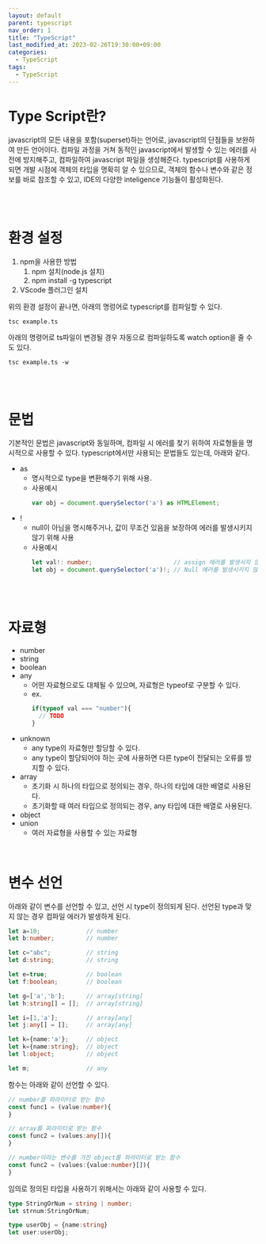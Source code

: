 ```yaml
---
layout: default
parent: typescript
nav_order: 1
title: "TypeScript"
last_modified_at: 2023-02-26T19:30:00+09:00
categories:
  - TypeScript
tags:
  - TypeScript
---
```


# Type Script란?

javascript의 모든 내용을 포함(superset)하는 언어로, javascript의 단점들을 보완하여 만든 언어이다. 컴파일 과정을 거쳐 동적인 javascript에서 발생할 수 있는 에러를 사전에 방지해주고, 컴파일하여 javascript 파일을 생성해준다.
typescript를 사용하게 되면 개발 시점에 객체의 타입을 명확히 알 수 있으므로, 객체의 함수나 변수와 같은 정보를 바로 참조할 수 있고, IDE의 다양한 inteligence 기능들이 활성화된다.

<br><br>
  

# 환경 설정

1. npm을 사용한 방법
   1. npm 설치(node.js 설치)
   2. npm install -g typescript
2. VScode 플러그인 설치

위의 환경 설정이 끝나면, 아래의 명렁어로 typescript를 컴파일할 수 있다.

    tsc example.ts

아래의 명령어로 ts파일이 변경될 경우 자동으로 컴파일하도록 watch option을 줄 수도 있다.

    tsc example.ts -w

<br><br>

# 문법

기본적인 문법은 javascript와 동일하며, 컴파일 시 에러를 찾기 위하여 자료형들을 명시적으로 사용할 수 있다.
typescript에서만 사용되는 문법들도 있는데, 아래와 같다.
* as
  * 명시적으로 type을 변환해주기 위해 사용.
  * 사용예시
      ```typescript
      var obj = document.querySelector('a') as HTMLElement;
      ```
* !
  * null이 아님을 명시해주거나, 값이 무조건 있음을 보장하여 에러를 발생시키지 않기 위해 사용
  * 사용예시
      ```typescript
      let val!: number;                       // assign 에러를 발생시지 않음.
      let obj = document.querySelector('a')!; // Null 에러를 발생시키지 않음.
      ```
<br><br>


# 자료형
* number
* string
* boolean
* any
  * 어떤 자료형으로도 대체될 수 있으며, 자료형은 typeof로 구분할 수 있다.
  * ex. 
    ```typescript
    if(typeof val === "number"){
      // TODO
    }
    ```
* unknown
  * any type의 자료형만 할당할 수 있다.
  * any type이 할당되어야 하는 곳에 사용하면 다른 type이 전달되는 오류를 방지할 수 있다.
* array
  * 초기화 시 하나의 타입으로 정의되는 경우, 하나의 타입에 대한 배열로 사용된다.
  * 초기화할 때 여러 타입으로 정의되는 경우, any 타입에 대한 배열로 사용된다.
* object 
* union
  * 여러 자료형을 사용할 수 있는 자료형

<br>

# 변수 선언
아래와 같이 변수를 선언할 수 있고, 선언 시 type이 정의되게 된다.
선언된 type과 맞지 않는 경우 컴파일 에러가 발생하게 된다.
```typescript
let a=10;             // number
let b:number;         // number

let c="abc";          // string
let d:string;         // string

let e=true;           // boolean
let f:boolean;        // boolean

let g=['a','b'];      // array[string]
let h:string[] = [];  // array[string]

let i=[1,'a'];        // array[any]
let j:any[] = [];     // array[any]

let k={name:'a'};     // object
let k={name:string};  // object
let l:object;         // object

let m;                // any
```

함수는 아래와 같이 선언할 수 있다.
```typescript
// number를 파라미터로 받는 함수
const func1 = (value:number){
}

// array를 파라미터로 받는 함수
const func2 = (values:any[]){
}

// number이라는 변수를 가진 object를 파라미터로 받는 함수
const func2 = (values:{value:number}[]){
}
```

임의로 정의된 타입을 사용하기 위해서는 아래와 같이 사용할 수 있다.
```typescript
type StringOrNum = string | number;
let strnum:StringOrNum;

type userObj = {name:string}
let user:userObj;
```